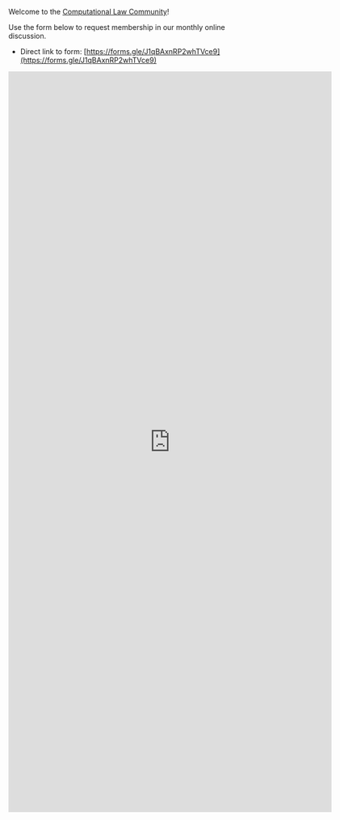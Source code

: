 Welcome to the [Computational Law Community](https://computationallaw.github.io/Community)!

Use the form below to request membership in our monthly online discussion.

* Direct link to form: [https://forms.gle/J1qBAxnRP2whTVce9](https://forms.gle/J1qBAxnRP2whTVce9)

<iframe src="https://docs.google.com/forms/d/e/1FAIpQLSdPbY28sv-motElHWNTINEy5UtxslB7wIk4zsZ4v89d-I2LnA/viewform?embedded=true" width="640" height="1467" frameborder="0" marginheight="0" marginwidth="0">Loading…</iframe>
